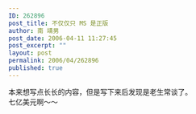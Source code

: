 ```yaml
---
ID: 262896
post_title: 不仅仅只 MS 是正版
author: 南 靖男
post_date: 2006-04-11 11:27:45
post_excerpt: ""
layout: post
permalink: 2006/04/262896
published: true
---
```

本来想写点长长的内容，但是写下来后发现是老生常谈了。<br />七亿美元啊～～
